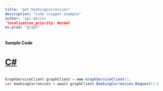 ```yaml
---
title: "get_bookingcurrencies"
description: "Code snippet example" 
author: "api-doctor
"localization_priority: Normal
ms.prod: "graph"
--- 
```

#### Sample Code
# [C#](#tab/Csharp)

```C#

GraphServiceClient graphClient = new GraphServiceClient();
var bookingCurrencies = await graphClient.BookingCurrencies.Request().GetAsync();

```